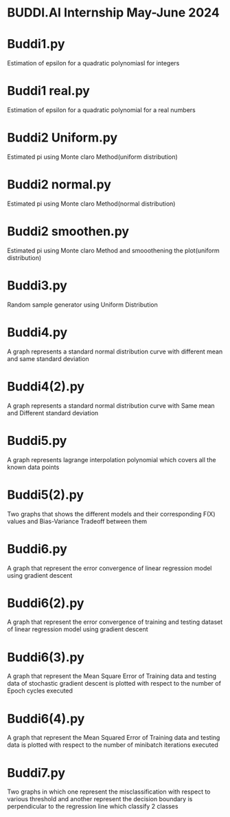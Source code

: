 # BUDDI.AI Internship May-June 2024

# Buddi1.py

Estimation of epsilon for a quadratic polynomiasl for integers

# Buddi1 real.py

Estimation of epsilon for a quadratic polynomial for a real numbers

# Buddi2 Uniform.py

Estimated pi using Monte claro Method(uniform distribution)

# Buddi2 normal.py

Estimated pi using Monte claro Method(normal distribution)

# Buddi2 smoothen.py

Estimated pi using Monte claro Method and smooothening the plot(uniform distribution)

# Buddi3.py

Random sample generator using Uniform Distribution

# Buddi4.py

A graph represents a standard normal distribution curve with different mean and same standard deviation

# Buddi4(2).py

A graph represents a standard normal distribution curve with Same mean and Different standard deviation

# Buddi5.py

A graph represents lagrange interpolation polynomial which covers all the known data points

# Buddi5(2).py

Two graphs that shows the different models and their corresponding F(X) values and Bias-Variance Tradeoff between them

# Buddi6.py

A graph that represent the error convergence of linear regression model using gradient descent

# Buddi6(2).py

A graph that represent the error convergence of training and testing dataset of linear regression model using gradient descent

# Buddi6(3).py

A graph that represent the Mean Square Error of Training data and testing data of stochastic gradient descent is plotted with respect to the number of Epoch cycles executed

# Buddi6(4).py

A graph that represent the Mean Squared Error of Training data and testing data is plotted with respect to the number of minibatch iterations executed

# Buddi7.py

Two graphs in which one represent the misclassification with respect to various threshold and another represent the decision boundary is perpendicular to the regression line which classify 2 classes
